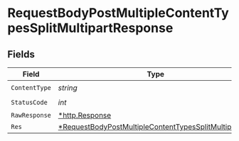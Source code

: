 # RequestBodyPostMultipleContentTypesSplitMultipartResponse


## Fields

| Field                                                                                                                                    | Type                                                                                                                                     | Required                                                                                                                                 | Description                                                                                                                              |
| ---------------------------------------------------------------------------------------------------------------------------------------- | ---------------------------------------------------------------------------------------------------------------------------------------- | ---------------------------------------------------------------------------------------------------------------------------------------- | ---------------------------------------------------------------------------------------------------------------------------------------- |
| `ContentType`                                                                                                                            | *string*                                                                                                                                 | :heavy_check_mark:                                                                                                                       | N/A                                                                                                                                      |
| `StatusCode`                                                                                                                             | *int*                                                                                                                                    | :heavy_check_mark:                                                                                                                       | N/A                                                                                                                                      |
| `RawResponse`                                                                                                                            | [*http.Response](https://pkg.go.dev/net/http#Response)                                                                                   | :heavy_minus_sign:                                                                                                                       | N/A                                                                                                                                      |
| `Res`                                                                                                                                    | [*RequestBodyPostMultipleContentTypesSplitMultipartRes](../../models/operations/requestbodypostmultiplecontenttypessplitmultipartres.md) | :heavy_minus_sign:                                                                                                                       | OK                                                                                                                                       |